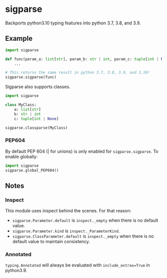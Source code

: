 # sigparse

Backports python3.10 typing features into python 3.7, 3.8, and 3.9.

## Example

```python
import sigparse

def func(param_a: list[str], param_b: str | int, param_c: tuple[int | None]):
    ...

# This returns the same result in python 3.7, 3.8, 3.9, and 3.10!
sigparse.sigparse(func)
```

Sigparse also supports classes.

```python
import sigparse

class MyClass:
    a: list[str]
    b: str | int
    c: tuple[int | None]

sigparse.classparse(MyClass)
```


### PEP604
By default PEP 604 (| for unions) is only enabled for `sigparse.sigparse`.
To enable globally:
```python
import sigparse
sigparse.global_PEP604()
```

## Notes
### Inspect

This module uses inspect behind the scenes. For that reason:

- `sigparse.Parameter.default` is `inspect._empty` when there is no default value.
- `sigparse.Parameter.kind` is `inspect._ParameterKind`.
- `sigparse.ClassParameter.default` is `inspect._empty` when there is no default value to maintain consistency.


### Annotated
`typing.Annotated` will always be evaluated with `include_extras=True` in python3.9.
